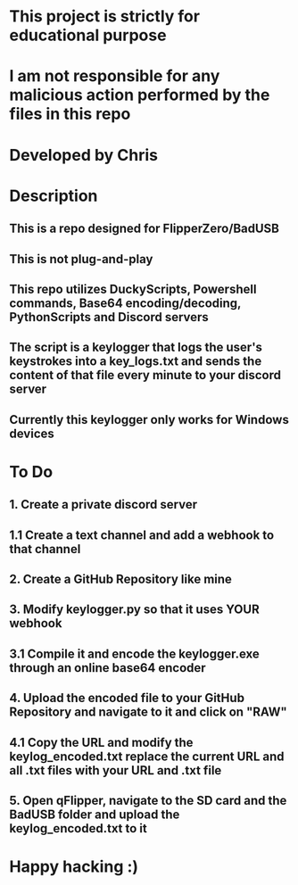 # This project is strictly for educational purpose
# I am not responsible for any malicious action performed by the files in this repo

# Developed by Chris

# Description
  ## This is a repo designed for FlipperZero/BadUSB
  ## This is not plug-and-play
  ## This repo utilizes DuckyScripts, Powershell commands, Base64 encoding/decoding, PythonScripts and Discord servers
  ## The script is a keylogger that logs the user's keystrokes into a key_logs.txt and sends the content of that file every minute to your discord server
  ## Currently this keylogger only works for Windows devices

  
# To Do
  ## 1. Create a private discord server
  ## 1.1 Create a text channel and add a webhook to that channel
  ## 2. Create a GitHub Repository like mine
  ## 3. Modify keylogger.py so that it uses YOUR webhook
  ## 3.1 Compile it and encode the keylogger.exe through an online base64 encoder
  ## 4. Upload the encoded file to your GitHub Repository and navigate to it and click on "RAW"
  ## 4.1 Copy the URL and modify the keylog_encoded.txt replace the current URL and all .txt files with your URL and .txt file
  ## 5. Open qFlipper, navigate to the SD card and the BadUSB folder and upload the keylog_encoded.txt to it

# Happy hacking :)
